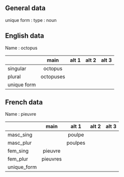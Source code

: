 ## General data

unique form :
type : noun

## English data

Name : octopus

|             |   main    | alt 1 | alt 2 | alt 3 |
| :---------- | :-------: | :---: | :---: | ----- |
| singular    |  octopus  |       |       |       |
| plural      | octopuses |       |       |       |
| unique form |           |       |       |       |

## French data

Name : pieuvre

|             |   main   |  alt 1  | alt 2 | alt 3 |
| :---------- | :------: | :-----: | :---: | :---: |
| masc_sing   |          | poulpe  |       |       |
| masc_plur   |          | poulpes |       |       |
| fem_sing    | pieuvre  |         |       |       |
| fem_plur    | pieuvres |         |       |       |
| unique_form |          |         |       |       |


